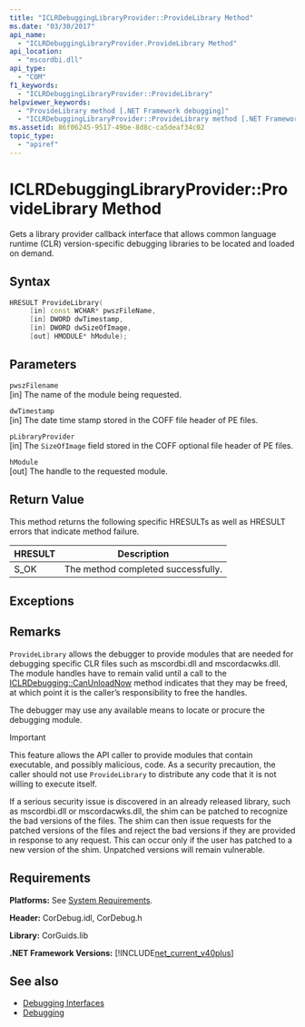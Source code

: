 ```yaml
---
title: "ICLRDebuggingLibraryProvider::ProvideLibrary Method"
ms.date: "03/30/2017"
api_name:
  - "ICLRDebuggingLibraryProvider.ProvideLibrary Method"
api_location:
  - "mscordbi.dll"
api_type:
  - "COM"
f1_keywords:
  - "ICLRDebuggingLibraryProvider::ProvideLibrary"
helpviewer_keywords:
  - "ProvideLibrary method [.NET Framework debugging]"
  - "ICLRDebuggingLibraryProvider::ProvideLibrary method [.NET Framework debugging]"
ms.assetid: 86f06245-9517-49be-8d8c-ca5deaf34c02
topic_type:
  - "apiref"
---
```

# ICLRDebuggingLibraryProvider::ProvideLibrary Method

Gets a library provider callback interface that allows common language runtime (CLR) version-specific debugging libraries to be located and loaded on demand.

## Syntax

```cpp
HRESULT ProvideLibrary(
     [in] const WCHAR* pwszFileName,
     [in] DWORD dwTimestamp,
     [in] DWORD dwSizeOfImage,
     [out] HMODULE* hModule);
```

## Parameters

`pwszFilename` \
[in] The name of the module being requested.

`dwTimestamp` \
[in] The date time stamp stored in the COFF file header of PE files.

`pLibraryProvider` \
[in] The `SizeOfImage` field stored in the COFF optional file header of PE files.

`hModule` \
[out] The handle to the requested module.

## Return Value

This method returns the following specific HRESULTs as well as HRESULT errors that indicate method failure.

|HRESULT|Description|
|-------------|-----------------|
|S_OK|The method completed successfully.|

## Exceptions

## Remarks

`ProvideLibrary` allows the debugger to provide modules that are needed for debugging specific CLR files such as mscordbi.dll and mscordacwks.dll. The module handles have to remain valid until a call to the [ICLRDebugging::CanUnloadNow](iclrdebugging-canunloadnow-method.md) method indicates that they may be freed, at which point it is the caller’s responsibility to free the handles.

The debugger may use any available means to locate or procure the debugging module.

> [!IMPORTANT]
> This feature allows the API caller to provide modules that contain executable, and possibly malicious, code. As a security precaution, the caller should not use `ProvideLibrary` to distribute any code that it is not willing to execute itself.
>
> If a serious security issue is discovered in an already released library, such as mscordbi.dll or mscordacwks.dll, the shim can be patched to recognize the bad versions of the files. The shim can then issue requests for the patched versions of the files and reject the bad versions if they are provided in response to any request. This can occur only if the user has patched to a new version of the shim. Unpatched versions will remain vulnerable.

## Requirements

**Platforms:** See [System Requirements](../../../../docs/framework/get-started/system-requirements.md).

**Header:** CorDebug.idl, CorDebug.h

**Library:** CorGuids.lib

**.NET Framework Versions:** [!INCLUDE[net_current_v40plus](../../../../includes/net-current-v40plus-md.md)]

## See also

- [Debugging Interfaces](debugging-interfaces.md)
- [Debugging](index.md)
